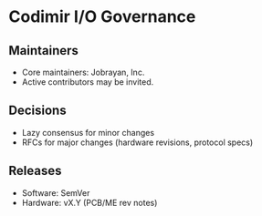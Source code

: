 # Codimir I/O Governance

## Maintainers
- Core maintainers: Jobrayan, Inc.
- Active contributors may be invited.

## Decisions
- Lazy consensus for minor changes
- RFCs for major changes (hardware revisions, protocol specs)

## Releases
- Software: SemVer
- Hardware: vX.Y (PCB/ME rev notes)
